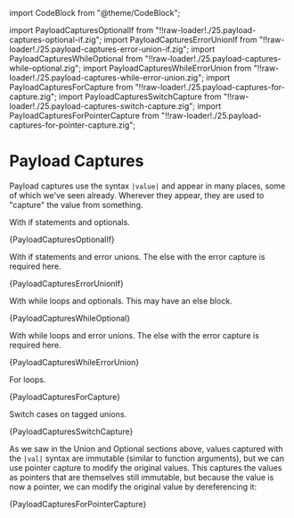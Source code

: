 import CodeBlock from "@theme/CodeBlock";

import PayloadCapturesOptionalIf from "!!raw-loader!./25.payload-captures-optional-if.zig";
import PayloadCapturesErrorUnionIf from "!!raw-loader!./25.payload-captures-error-union-if.zig";
import PayloadCapturesWhileOptional from "!!raw-loader!./25.payload-captures-while-optional.zig";
import PayloadCapturesWhileErrorUnion from "!!raw-loader!./25.payload-captures-while-error-union.zig";
import PayloadCapturesForCapture from "!!raw-loader!./25.payload-captures-for-capture.zig";
import PayloadCapturesSwitchCapture from "!!raw-loader!./25.payload-captures-switch-capture.zig";
import PayloadCapturesForPointerCapture from "!!raw-loader!./25.payload-captures-for-pointer-capture.zig";

# Payload Captures

Payload captures use the syntax `|value|` and appear in many places, some of
which we've seen already. Wherever they appear, they are used to "capture" the
value from something.

With if statements and optionals.

<CodeBlock language="zig">{PayloadCapturesOptionalIf}</CodeBlock>

With if statements and error unions. The else with the error capture is required
here.

<CodeBlock language="zig">{PayloadCapturesErrorUnionIf}</CodeBlock>

With while loops and optionals. This may have an else block.

<CodeBlock language="zig">{PayloadCapturesWhileOptional}</CodeBlock>

With while loops and error unions. The else with the error capture is required
here.

<CodeBlock language="zig">{PayloadCapturesWhileErrorUnion}</CodeBlock>

For loops.

<CodeBlock language="zig">{PayloadCapturesForCapture}</CodeBlock>

Switch cases on tagged unions.

<CodeBlock language="zig">{PayloadCapturesSwitchCapture}</CodeBlock>

As we saw in the Union and Optional sections above, values captured with the
`|val|` syntax are immutable (similar to function arguments), but we can use
pointer capture to modify the original values. This captures the values as
pointers that are themselves still immutable, but because the value is now a
pointer, we can modify the original value by dereferencing it:

<CodeBlock language="zig">{PayloadCapturesForPointerCapture}</CodeBlock>
